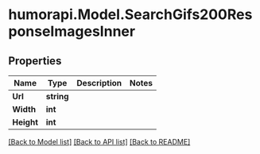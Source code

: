 # humorapi.Model.SearchGifs200ResponseImagesInner

## Properties

Name | Type | Description | Notes
------------ | ------------- | ------------- | -------------
**Url** | **string** |  | 
**Width** | **int** |  | 
**Height** | **int** |  | 

[[Back to Model list]](../README.md#documentation-for-models) [[Back to API list]](../README.md#documentation-for-api-endpoints) [[Back to README]](../README.md)

